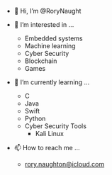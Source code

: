 - 👋 Hi, I’m @RoryNaught
  
- 👀 I’m interested in ...
  - Embedded systems
  - Machine learning
  - Cyber Security
  - Blockchain
  - Games
 
 
- 🌱 I’m currently learning ...
  - C
  - Java
  - Swift
  - Python
  - Cyber Security Tools
    - Kali Linux 
    

- 📫 How to reach me ...
  - rory.naughton@icloud.com  

<!---
RoryNaught/RoryNaught is a ✨ special ✨ repository because its `README.md` (this file) appears on your GitHub profile.
You can click the Preview link to take a look at your changes.
--->
